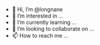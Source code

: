 - 👋 Hi, I’m @longnane
- 👀 I’m interested in ...
- 🌱 I’m currently learning ...
- 💞️ I’m looking to collaborate on ...
- 📫 How to reach me ...

<!---
longnane/longnane is a ✨ special ✨ repository because its `README.md` (this file) appears on your GitHub profile.
You can click the Preview link to take a look at your changes.
--->

